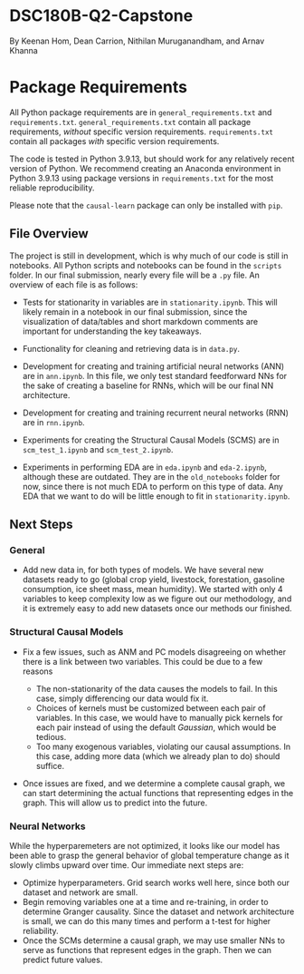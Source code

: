 # DSC180B-Q2-Capstone
By Keenan Hom, Dean Carrion, Nithilan Muruganandham, and Arnav Khanna

# Package Requirements

All Python package requirements are in `general_requirements.txt` and `requirements.txt`. `general_requirements.txt` contain all package requirements, *without* specific version requirements. `requirements.txt` contain all packages *with* specific version requirements. 

The code is tested in Python 3.9.13, but should work for any relatively recent version of Python. We recommend creating an Anaconda environment in Python 3.9.13 using package versions in `requirements.txt` for the most reliable reproducibility.

Please note that the `causal-learn` package can only be installed with `pip`.

## File Overview

The project is still in development, which is why much of our code is still in notebooks. All Python scripts and notebooks can be found in the `scripts` folder. In our final submission, nearly every file will be a `.py` file. An overview of each file is as follows:

- Tests for stationarity in variables are in `stationarity.ipynb`. This will likely remain in a notebook in our final submission, since the visualization of data/tables and short markdown comments are important for understanding the key takeaways. 

- Functionality for cleaning and retrieving data is in `data.py`. 

- Development for creating and training artificial neural networks (ANN) are in `ann.ipynb`. In this file, we only test standard feedforward NNs for the sake of creating a baseline for RNNs, which will be our final NN architecture.

- Development for creating and training recurrent neural networks (RNN) are in `rnn.ipynb`.

- Experiments for creating the Structural Causal Models (SCMS) are in `scm_test_1.ipynb` and `scm_test_2.ipynb`.

- Experiments in performing EDA are in `eda.ipynb` and `eda-2.ipynb`, although these are outdated. They are in the `old_notebooks` folder for now, since there is not much EDA to perform on this type of data. Any EDA that we want to do will be little enough to fit in `stationarity.ipynb`. 


## Next Steps

### General

- Add new data in, for both types of models. We have several new datasets ready to go (global crop yield, livestock, forestation, gasoline consumption, ice sheet mass, mean humidity). We started with only 4 variables to keep complexity low as we figure out our methodology, and it is extremely easy to add new datasets once our methods our finished.


### Structural Causal Models

- Fix a few issues, such as ANM and PC models disagreeing on whether there is a link between two variables. This could be due to a few reasons
    - The non-stationarity of the data causes the models to fail. In this case, simply differencing our data would fix it.
    - Choices of kernels must be customized between each pair of variables. In this case, we would have to manually pick kernels for each pair instead of using the default *Gaussian*, which would be tedious.
    - Too many exogenous variables, violating our causal assumptions. In this case, adding more data (which we already plan to do) should suffice.

- Once issues are fixed, and we determine a complete causal graph, we can start determining the actual functions that representing edges in the graph. This will allow us to predict into the future.

### Neural Networks

While the hyperparemeters are not optimized, it looks like our model has been able to grasp the general behavior of global temperature change as it slowly climbs upward over time. Our immediate next steps are:

- Optimize hyperparameters. Grid search works well here, since both our dataset and network are small.
- Begin removing variables one at a time and re-training, in order to determine Granger causality. Since the dataset and network architecture is small, we can do this many times and perform a t-test for higher reliability.
- Once the SCMs determine a causal graph, we may use smaller NNs to serve as functions that represent edges in the graph. Then we can predict future values. 
